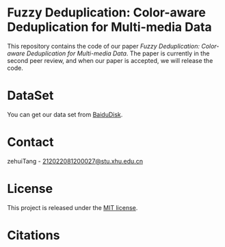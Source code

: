# Fuzzy Deduplication: Color-aware Deduplication for Multi-media Data

This repository contains the code of our paper *Fuzzy Deduplication: Color-aware Deduplication for Multi-media Data*. The paper is currently in the second peer review, and when our paper is accepted, we will release the code.

# DataSet
You can get our data set from [BaiduDisk](https://pan.baidu.com/s/1VWfIj7OsXoKkcvFmmzrlAg?pwd=96oa).

# Contact
zehuiTang - 212022081200027@stu.xhu.edu.cn

# License
This project is released under the [MIT license](https://opensource.org/licenses/MIT).

# Citations


